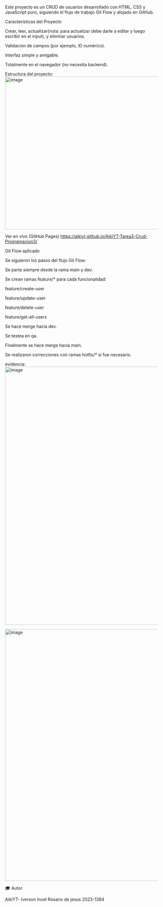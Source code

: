 

Este proyecto es un CRUD de usuarios desarrollado con HTML, CSS y JavaScript puro, siguiendo el flujo de trabajo Git Flow y alojado en GitHub.

 Características del Proyecto

Crear, leer, actualizar(nota: para actualizar debe darle a editar y luego escribir en el input), y eliminar usuarios.

Validación de campos (por ejemplo, ID numérico).

Interfaz simple y amigable.

Totalmente en el navegador (no necesita backend).


Estructura del proyecto:
<img width="1115" height="502" alt="image" src="https://github.com/user-attachments/assets/34f6a57f-09f6-425e-b5ca-c22d919cf506" />

 Ver en vivo (GitHub Pages) https://aikiyt.github.io/AikiYT-Tarea3-Crud-Programacion3/

Git Flow aplicado

Se siguieron los pasos del flujo Git Flow:

Se parte siempre desde la rama main y dev.

Se crean ramas feature/* para cada funcionalidad:

feature/create-user

feature/update-user

feature/delete-user

feature/get-all-users

Se hace merge hacia dev.

Se testea en qa.

Finalmente se hace merge hacia main.

Se realizaron correcciones con ramas hotfix/* si fue necesario.


evidencia: 
<img width="1612" height="848" alt="image" src="https://github.com/user-attachments/assets/53e9b8b3-90aa-4f16-8626-f85259b289f9" />

<img width="1691" height="827" alt="image" src="https://github.com/user-attachments/assets/5ecc5747-a8bf-41aa-a49f-8a4d7f3780be" />

🎓 Autor

AikiYT- Iverson Inoel Rosario de jesus 2023-1384


